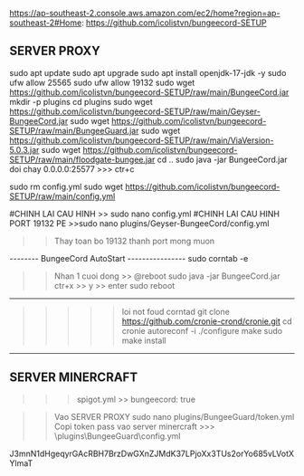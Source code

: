 https://ap-southeast-2.console.aws.amazon.com/ec2/home?region=ap-southeast-2#Home:
https://github.com/icolistvn/bungeecord-SETUP
## SERVER PROXY ##
sudo apt update
sudo apt upgrade
sudo apt install openjdk-17-jdk -y
sudo ufw allow 25565
sudo ufw allow 19132
sudo wget https://github.com/icolistvn/bungeecord-SETUP/raw/main/BungeeCord.jar
mkdir -p plugins
cd plugins
sudo wget https://github.com/icolistvn/bungeecord-SETUP/raw/main/Geyser-BungeeCord.jar
sudo wget https://github.com/icolistvn/bungeecord-SETUP/raw/main/BungeeGuard.jar
sudo wget https://github.com/icolistvn/bungeecord-SETUP/raw/main/ViaVersion-5.0.3.jar
sudo wget https://github.com/icolistvn/bungeecord-SETUP/raw/main/floodgate-bungee.jar
cd ..
sudo java -jar BungeeCord.jar
doi chay 0.0.0.0:25577 >>> ctr+c

sudo rm config.yml
sudo wget https://github.com/icolistvn/bungeecord-SETUP/raw/main/config.yml

#CHINH LAI CAU HINH >>  sudo nano config.yml
#CHINH LAI CAU HINH PORT 19132 PE >>sudo nano plugins/Geyser-BungeeCord/config.yml
>> Thay toan bo 19132 thanh port mong muon

-------- BungeeCord AutoStart ----------------
sudo corntab -e 
>> Nhan 1
cuoi dong >> @reboot sudo java -jar BungeeCord.jar
ctr+x >> y >> enter
sudo reboot
-------------------------------
>>>>> loi not foud corntad
git clone https://github.com/cronie-crond/cronie.git
cd cronie
autoreconf -i
./configure
make
sudo make install
---------------------------------------------

## SERVER MINERCRAFT ##
>>> spigot.yml >>  bungeecord: true

>>Vao SERVER PROXY 
sudo nano plugins/BungeeGuard/token.yml
Copi token pass vao server minercraft >>> \plugins\BungeeGuard\config.yml

J3mnN1dHgeqyrGAcRBH7BrzDwGXnZJMdK37LPjoXx3TUs2orYo685vLVotXYlmaT

